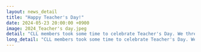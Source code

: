 ```yaml
---
layout: news_detail
title: "Happy Teacher's Day!"
date: 2024-05-23 20:00:00 +0900
image: 2024_Teacher's day.jpeg
detail: "CLL members took some time to celebrate Teacher's Day. We threw a surprise party and expressed our gratitude to Dr. Yim. We had a great time enjoying delicious food. Thank you and love you, Dr. Yim!"
long_detail: "CLL members took some time to celebrate Teacher's Day. We threw a surprise party and expressed our gratitude to Dr. Yim. We had a great time enjoying delicious food. Thank you and love you, Dr. Yim!"
---
```


